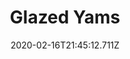 ---
templateKey: blog-post
title: Glazed Yams
type: cooking
energy: 200
health: 90
description: Sweet and satisfying... The sugar gives it a hint of caramel., 
featuredpost: false
date: 2020-02-16T21:45:12.711Z
featuredimage: /img/Glazed_Yams.png
sellPrice: 200
tags:
  - Yam
  - Sugar
  - edible
---